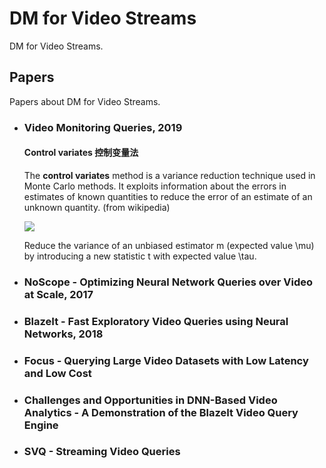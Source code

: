 # DM for Video Streams

DM for Video Streams.

## Papers

Papers about DM for Video Streams.

- ### Video Monitoring Queries, 2019

  

  #### Control variates 控制变量法

  The **control variates** method is a variance reduction technique used in Monte Carlo methods. It exploits information about the errors in estimates of known quantities to reduce the error of an estimate of an unknown quantity. (from wikipedia)

  <img src="http://latex.codecogs.com/gif.latex?m^\star = m + c\left(t-\tau\right)" />

  Reduce the variance of an unbiased estimator m (expected value \mu) by introducing a new statistic t with expected value \tau.

- ### NoScope - Optimizing Neural Network Queries over Video at Scale, 2017

  
  
- ### BlazeIt - Fast Exploratory Video Queries using Neural Networks, 2018

- ### Focus - Querying Large Video Datasets with Low Latency and Low Cost

- ### Challenges and Opportunities in DNN-Based Video Analytics - A Demonstration of the BlazeIt Video Query Engine

- ### SVQ - Streaming Video Queries

  






